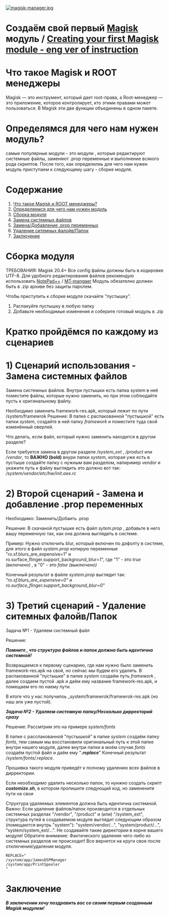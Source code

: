 [![magisk-manager.jpg](https://i.postimg.cc/L43JCvMJ/magisk-manager.jpg)](https://postimg.cc/t77R73Jb)
# Создаём свой первый [Magisk](https://github.com/topjohnwu/Magisk/releases) модуль / [Creating your first Magisk module - eng ver of instruction](https://github.com/Andreyka445/Building-your-first-Magisk-module/tree/eng_ver)  
# Что такое Magisk и ROOT менеджеры
Magisk — это инструмент, который дает root-права, а Root-менеджер — это приложение, которое контролирует, кто этими правами может пользоваться. В Magisk эти две функции объединены в одном пакете.

# Определямся для чего нам нужен модуль?
самые популярные модули - это модули , которые редактируют системные файлы, заменяют .prop переменные и выполнение всякого рода скриптов.
После того, как определилиь для чего нам нужен модуль приступаем к следующему шагу - сборке модуля.

# Содержание
1) [Что такое Magisk и ROOT менеджеры?](https://github.com/Andreyka445/Building-your-first-Magisk-module?tab=readme-ov-file#%D1%87%D1%82%D0%BE-%D1%82%D0%B0%D0%BA%D0%BE%D0%B5-magisk-%D0%B8-root-%D0%BC%D0%B5%D0%BD%D0%B5%D0%B4%D0%B6%D0%B5%D1%80%D1%8B-%D0%B2-%D1%86%D0%B5%D0%BB%D0%BE%D0%BC)
2) [Определяемся для чего нам нужен модуль](https://github.com/Andreyka445/Building-your-first-Magisk-module?tab=readme-ov-file#%D0%B4%D0%BB%D1%8F-%D0%BD%D0%B0%D1%87%D0%B0%D0%BB%D0%B0-%D0%BD%D1%83%D0%B6%D0%BD%D0%BE-%D0%BE%D0%BF%D1%80%D0%B5%D0%B4%D0%B5%D0%BB%D0%B8%D1%82%D1%81%D1%8F-%D0%B4%D0%BB%D1%8F-%D1%87%D0%B5%D0%B3%D0%BE-%D0%BD%D0%B0%D0%BC-%D0%BD%D1%83%D0%B6%D0%B5%D0%BD-%D0%BC%D0%BE%D0%B4%D1%83%D0%BB%D1%8C)
3) [Сборка модуля](https://github.com/Andreyka445/Building-your-first-Magisk-module#2-%D0%B2%D1%82%D0%BE%D1%80%D0%BE%D0%B9-%D1%81%D1%86%D0%B5%D0%BD%D0%B0%D1%80%D0%B8%D0%B9---%D0%B7%D0%B0%D0%BC%D0%B5%D0%BD%D0%B0-%D0%B8-%D0%B4%D0%BE%D0%B1%D0%B0%D0%B2%D0%BB%D0%B5%D0%BD%D0%B8%D0%B5--prop-%D0%BF%D0%B5%D1%80%D0%B5%D0%BC%D0%B5%D0%BD%D0%BD%D1%8B%D1%85)
4) [Замена системных файлов](https://github.com/Andreyka445/Building-your-first-Magisk-module#1-%D1%81%D1%86%D0%B5%D0%BD%D0%B0%D1%80%D0%B8%D0%B9-%D0%B8%D1%81%D0%BF%D0%BE%D0%BB%D1%8C%D0%B7%D0%BE%D0%B2%D0%B0%D0%BD%D0%B8%D1%8F---%D0%B7%D0%B0%D0%BC%D0%B5%D0%BD%D0%B0-%D1%81%D0%B8%D1%81%D1%82%D0%B5%D0%BC%D0%BD%D1%8B%D1%85-%D1%84%D0%B0%D0%B9%D0%BB%D0%BE%D0%B2)
5) [Замена/Добавление .prop переменных](https://github.com/Andreyka445/Building-your-first-Magisk-module#2-%D0%B2%D1%82%D0%BE%D1%80%D0%BE%D0%B9-%D1%81%D1%86%D0%B5%D0%BD%D0%B0%D1%80%D0%B8%D0%B9---%D0%B7%D0%B0%D0%BC%D0%B5%D0%BD%D0%B0-%D0%B8-%D0%B4%D0%BE%D0%B1%D0%B0%D0%B2%D0%BB%D0%B5%D0%BD%D0%B8%D0%B5--prop-%D0%BF%D0%B5%D1%80%D0%B5%D0%BC%D0%B5%D0%BD%D0%BD%D1%8B%D1%85)
6) [Удаление ситемных фалойв/Папок](https://github.com/Andreyka445/Building-your-first-Magisk-module#3-%D1%82%D1%80%D0%B5%D1%82%D0%B8%D0%B9-%D1%81%D1%86%D0%B5%D0%BD%D0%B0%D1%80%D0%B8%D0%B9---%D1%83%D0%B4%D0%B0%D0%BB%D0%B5%D0%BD%D0%B8%D0%B5-%D1%81%D0%B8%D1%82%D0%B5%D0%BC%D0%BD%D1%8B%D1%85-%D1%84%D0%B0%D0%BB%D0%BE%D0%B9%D0%B2%D0%BF%D0%B0%D0%BF%D0%BE%D0%BA)
7) [Заключение](https://github.com/Andreyka445/Building-your-first-Magisk-module#%D0%B7%D0%B0%D0%BA%D0%BB%D1%8E%D1%87%D0%B5%D0%BD%D0%B8%D0%B5)

# Сборка модуля
ТРЕБОВАНИЯ: Magisk 20.4+
Все config файлы должны быть в кодировке UTF-8. Для удобного редактирования файлов рекомендую использовать [NotePad++](https://notepad-plus-plus.org/) / [MT-mangaer](https://mt-manager.net/)
Модуль обязателно должен быть в .zip архиве без защиты паролем.

Чтобы приступить к сборке модуля скачайте "пустышку".
1) Распакуйте пустышку в любую папку
2) Добавьте необходимые изменения и соберите готовый модуль в .zip

# Кратко пройдёмся по каждому из сценариев

# 1) Сценарий использования - Замена системных файлов

  Замена системных файлов.
Внутри пустышки есть папка system в неё поместите файлы, которые нужно заменить, но при этом соблюдайте пусть к оригинальному файлу.


 Необходимо заменить framework-res.apk, который лежит по пути /system/framewrok
 Решение: В папке с распакованной "пустышкой" есть папки _system_, создайте в ней папку _framework_ и поместите туда свой изменённый оверлей.

 Что делать, если файл, который нужно заменить находится в другом разделе?

 Если требуется замена в другом разделе _/system_ext_ , _/product_ или _/vendor_, то __ВАЖНО (bold)__ внури папки _system_, которая уже есть в пустыше создайте папку с нужным вам разделом, напиример _vendor_ и укажите путь к файлу выглядить это должно вот так:     
 _/system/vendor/etc/hw/init.aee.rc_
 # 2) Второй сценарий - Замена и добавление  .prop переменных
   Необходимо: Заменить/Добаить .prop
   
   Решение: В скачаной пустышке есть файл _sytem.prop_ , добавьте в него вашу переменную так, как она должна выглядеть в системе.

   Пример: Нужно отключить blur, который включен по дэфолту в системе, для этого в файл _system.prop_ копирую переменные "ro.sf.blurs_are_expensive=1" и ro.surface_flinger.support_background_blur=1", где "1" - это _true (включено)_ , а "0" - это _false (выключено)_

   
   Конечный результат в файле _system.prop_ выглядит так: _"ro.sf.blurs_are_expensive=0" и ro.surface_flinger.support_background_blur=0"_
   
   # 3) Третий сценарий - Удаление ситемных фалойв/Папок
  Задача №1 -   Удаляем системный файл

  Решение:

  ___Помните , что структура файлов и папок должна быть идентична системной!___

  Возвращаемся к первому сценарию, где нам нужно было заменить framework-res.apk на свой, но сейчас мы будем его удалять.
  В распакованной "пустышке" в папке _system_ создаём путь _framework_ , далее создаем пустой .apk и даём ему название  framework-res.apk, и помещаем его по наему пути.

В итоге что у нас получилоь _system/framewrok/framewrok-res.apk (но наш апк уже пустой).

___Задача №2 - Удаляем системную папку/Несколько дирректорий сразу___

Решение:
Рассмтрим это на примере _system/fonts_

 В папке с расспакованной "пустышкой" в папке _system_ создаём папку _fonts_, тем самым мы восстановили оригинальный путь к этой папке внутри нашего модуля, далее внутри папки в моём случае _fonts_ создаём пустой файл и даём ему "___.replace___" 
 Конечный результат _/system/fonts/.replace_.

Прошивка такого модуля приведёт к полному удалению всех файлов в дирректории.

Если неообходимо удалить несколько папок, то нунжно создать скрипт ___customize.sh___, в котором пропишите следующий код, но заменените пути на свои

Структура удаляемых элементов должна быть идентична системной.
Важно: Если удаление файлов/папок производится в отдельных системных разделах "/vendor", "/product" и (или) "/system_ext", структура путей в создаваемом модуле выглядит следующим образом (помещаются внутрь "system"): "system/vendor/...", "system/product/...", "system/system_ext/...". Не создавайте такие директории в корне вашего модуля!
Обратите внимание: Фактического удаления чего-либо из системных разделов не происходит! Все вернется на круги своя после отключения/удаления модуля.

```
REPLACE="
/system/app/JamesDSPManager
/system/app/PrintSpooler
"
```
# Заключение
___В заключении хочу поздравить вас со своим первым созданным Magisk модулем!___
